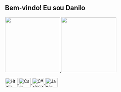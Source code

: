 ## Bem-vindo! Eu sou  Danilo
 <div>
  <a href="https://github.com/xCUELHO">
  <img height="180em" src="https://github-readme-stats.vercel.app/api?username=xCUELHO&title_color=ae61fb&icon_color=ae61fb&text_color=ffffff&bg_color=20232a&show_icons=true"/>
  <img height="180em" src="https://github-readme-stats.vercel.app/api/top-langs/?username=xCUELHO&title_color=ae61fb&text_color=ffffff&bg_color=20232a&layout=compact&langs_count=7"/>
</div>
<div style="display: inline_block"><br>
  <img align="center" alt="Html-Icon" height="30" width="40" src="https://cdn.jsdelivr.net/gh/devicons/devicon/icons/html5/html5-plain.svg">
  <img align="center" alt="Css-Icon" height="30" width="40" src="https://cdn.jsdelivr.net/gh/devicons/devicon/icons/css3/css3-plain.svg">
  <img align="center" alt="C#-Icon" height="30" width="40" src="https://cdn.jsdelivr.net/gh/devicons/devicon/icons/csharp/csharp-plain.svg">
  <img align="center" alt="Java-Icon" height="30" width="40" src="https://cdn.jsdelivr.net/gh/devicons/devicon/icons/java/java-plain.svg">
</div>
  
  ##
